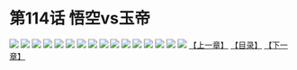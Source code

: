 # 第114话 悟空vs玉帝
![](https://s2.baozimh.com/scomic/sanyanxiaotianlu-samanhua/0/113-sylx/1.jpg)
![](https://s2.baozimh.com/scomic/sanyanxiaotianlu-samanhua/0/113-sylx/2.jpg)
![](https://s2.baozimh.com/scomic/sanyanxiaotianlu-samanhua/0/113-sylx/3.jpg)
![](https://s2.baozimh.com/scomic/sanyanxiaotianlu-samanhua/0/113-sylx/4.jpg)
![](https://s2.baozimh.com/scomic/sanyanxiaotianlu-samanhua/0/113-sylx/5.jpg)
![](https://s2.baozimh.com/scomic/sanyanxiaotianlu-samanhua/0/113-sylx/6.jpg)
![](https://s2.baozimh.com/scomic/sanyanxiaotianlu-samanhua/0/113-sylx/7.jpg)
![](https://s2.baozimh.com/scomic/sanyanxiaotianlu-samanhua/0/113-sylx/8.jpg)
![](https://s2.baozimh.com/scomic/sanyanxiaotianlu-samanhua/0/113-sylx/9.jpg)
![](https://s2.baozimh.com/scomic/sanyanxiaotianlu-samanhua/0/113-sylx/10.jpg)
![](https://s2.baozimh.com/scomic/sanyanxiaotianlu-samanhua/0/113-sylx/11.jpg)
![](https://s2.baozimh.com/scomic/sanyanxiaotianlu-samanhua/0/113-sylx/12.jpg)
![](https://s2.baozimh.com/scomic/sanyanxiaotianlu-samanhua/0/113-sylx/13.jpg)
![](https://s2.baozimh.com/scomic/sanyanxiaotianlu-samanhua/0/113-sylx/14.jpg)
![](https://s2.baozimh.com/scomic/sanyanxiaotianlu-samanhua/0/113-sylx/15.jpg)
![](https://s2.baozimh.com/scomic/sanyanxiaotianlu-samanhua/0/113-sylx/16.jpg)
[【上一章】](./113.md)
[【目录】](./README.md)
[【下一章】](./115.md)
